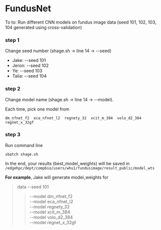 # FundusNet
To to:
Run different CNN models on fundus image data (seed 101, 102, 103, 104 generated using cross-validation)

### step 1
Change seed number (shage.sh -> line 14 -> --seed)

- Jake:  --seed 101  
- Jeron: --seed 102  
- Ye:    --seed 103  
- Talia: --seed 104

### step 2
Change model name (shage.sh -> line 14 -> --model). 

Each time, pick one model from
```
dm_nfnet_f2  eca_nfnet_l2  regnety_32  xcit_m_384  volo_d2_384  regnet_x_32gf
```

### step 3
Run command line
```
sbatch shage.sh  
```  
In the end, your results (best_model_weights) will be saved in ``` /edgehpc/dept/compbio/users/whu1/fundusimage/result_public/model_wts ``` 

**For example**, Jake will generate model_weights for 
> data --seed 101  
> > --model dm_nfnet_f2  
> > --model eca_nfnet_l2  
> > --model regnety_32  
> > --model xcit_m_384  
> > --model volo_d2_384  
> > --model regnet_x_32gf
